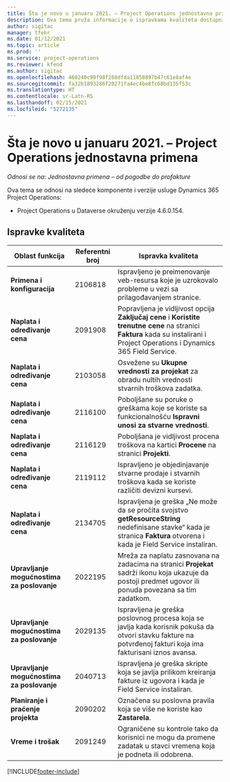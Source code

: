 ```yaml
---
title: Šta je novo u januaru 2021. – Project Operations jednostavna primena
description: Ova tema pruža informacije o ispravkama kvaliteta dostupnim u izdanju jednostavne primene usluge Project Operations za januar 2021.
author: sigitac
manager: tfehr
ms.date: 01/12/2021
ms.topic: article
ms.prod: ''
ms.service: project-operations
ms.reviewer: kfend
ms.author: sigitac
ms.openlocfilehash: 460240c90f98f268dfda11858897b47c61e8af4e
ms.sourcegitcommit: fa32b1893286f20271fa4ec4be8fc68bd135f53c
ms.translationtype: HT
ms.contentlocale: sr-Latn-RS
ms.lasthandoff: 02/15/2021
ms.locfileid: "5272135"
---
```

# <a name="whats-new-january-2021---project-operations-lite-deployment"></a>Šta je novo u januaru 2021. – Project Operations jednostavna primena


_Odnosi se na: Jednostavna primena – od pogodbe do profakture_

Ova tema se odnosi na sledeće komponente i verzije usluge Dynamics 365 Project Operations:

  - Project Operations u Dataverse okruženju verzije 4.6.0.154.
  
## <a name="quality-updates"></a>Ispravke kvaliteta

| **Oblast funkcija** | **Referentni broj** | **Ispravka kvaliteta** |
| --- | --- | --- |
| **Primena i konfiguracija** | 2106818 | Ispravljeno je preimenovanje veb-resursa koje je uzrokovalo probleme u vezi sa prilagođavanjem stranice. |
| **Naplata i određivanje cena** | 2091908 | Popravljena je vidljivost opcija **Zaključaj cene** i **Koristite trenutne cene** na stranici **Faktura** kada su instalirani i Project Operations i Dynamics 365 Field Service. |
| **Naplata i određivanje cena** | 2103058 | Osvežene su **Ukupne vrednosti za projekat** za obradu nultih vrednosti stvarnih troškova zadatka. |
| **Naplata i određivanje cena** | 2116100 | Poboljšane su poruke o greškama koje se koriste sa funkcionalnošću **Ispravni unosi za stvarne vrednosti**. |
| **Naplata i određivanje cena** | 2116129 | Poboljšana je vidljivost procena troškova na kartici **Procene** na stranici **Projekti**. |
| **Naplata i određivanje cena** | 2119112 | Ispravljeno je objedinjavanje stvarne prodaje i stvarnih troškova kada se koriste različiti devizni kursevi. |
| **Naplata i određivanje cena** | 2134705 | Ispravljena je greška „Ne može da se pročita svojstvo **getResourceString** nedefinisane stavke“ kada je stranica **Faktura** otvorena i kada je Field Service instaliran. |
| **Upravljanje mogućnostima za poslovanje** | 2022195 | Mreža za naplatu zasnovana na zadacima na stranici **Projekat** sadrži ikonu koja ukazuje da postoji predmet ugovor ili ponuda povezana sa tim zadatkom. |
| **Upravljanje mogućnostima za poslovanje** | 2029135 | Ispravljena je greška poslovnog procesa koja se javlja kada korisnik pokuša da otvori stavku fakture na potvrđenoj fakturi koja ima fakturisani iznos avansa. |
| **Upravljanje mogućnostima za poslovanje** | 2040713 | Ispravljena je greška skripte koja se javlja prilikom kreiranja fakture iz ugovora i kada je Field Service instaliran. |
| **Planiranje i praćenje projekta** | 2090202 | Označena su poslovna pravila koja se više ne koriste kao **Zastarela**. |
| **Vreme i trošak** | 2091249 | Ograničene su kontrole tako da korisnici ne mogu da promene zadatak u stavci vremena koja je podneta ili odobrena. |


[!INCLUDE[footer-include](../../includes/footer-banner.md)]